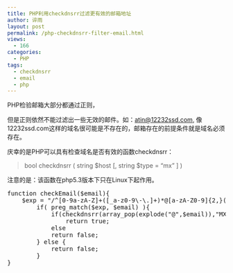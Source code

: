 ```yaml
---
title: PHP利用checkdnsrr过滤更有效的邮箱地址
author: 谇雨
layout: post
permalink: /php-checkdnsrr-filter-email.html
views:
  - 166
categories:
  - PHP
tags:
  - checkdnsrr
  - email
  - php
---
```

PHP检验邮箱大部分都通过正则，

但是正则依然不能过滤出一些无效的邮件。如：atin@12232ssd.com, 像12232ssd.com这样的域名很可能是不存在的，邮箱存在的前提条件就是域名必须存在。

庆幸的是PHP可以具有检查域名是否有效的函数checkdnsrr：

> bool checkdnsrr ( string $host [, string $type = &#8220;mx&#8221; ] )

注意的是：该函数在php5.3版本下只在Linux下起作用。

<pre class="lang:php decode:true " >function checkEmail($email){
	$exp = "/^[0-9a-zA-Z]+([_a-z0-9\-\.]+)*@[a-zA-Z0-9]{2,}(?:[-.][a-zA-Z0-9]+)*\.[a-zA-Z]{2,}$/";
		if( preg_match($exp, $email) ){
			if(checkdnsrr(array_pop(explode("@",$email)),"MX"))
				return true;
			else
			return false;
		} else {
			return false;
		}
}</pre>